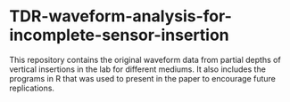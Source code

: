 # TDR-waveform-analysis-for-incomplete-sensor-insertion
This repository contains the original waveform data from partial depths of vertical insertions in the lab for different mediums. It also includes the programs in R that was used to present in the paper to encourage future replications. 
